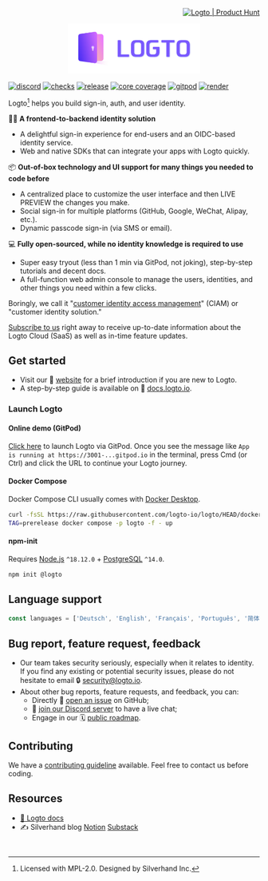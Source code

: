 <p align="right">
  <a href="https://www.producthunt.com/posts/logto?utm_source=badge-featured&utm_medium=badge&utm_souce=badge-logto" target="_blank"><img src="https://api.producthunt.com/widgets/embed-image/v1/featured.svg?post_id=352638&theme=neutral" alt="Logto | Product Hunt" width="200" /></a>
</p>

<p align="center">
  <a href="https://logto.io" target="_blank" align="center" alt="Logto Logo">
    <img src="./logo.png" height="100">
  </a>
</p>

[![discord](https://img.shields.io/discord/965845662535147551?color=5865f2&label=discord)](https://discord.gg/vRvwuwgpVX)
[![checks](https://img.shields.io/github/checks-status/logto-io/logto/master)](https://github.com/logto-io/logto/actions?query=branch%3Amaster)
[![release](https://img.shields.io/github/v/release/logto-io/logto?color=7958FF)](https://github.com/logto-io/logto/releases)
[![core coverage](https://img.shields.io/codecov/c/github/logto-io/logto?label=core%20coverage)](https://app.codecov.io/gh/logto-io/logto)
[![gitpod](https://img.shields.io/badge/gitpod-available-f09439)](https://gitpod.io/#https://github.com/logto-io/demo)
[![render](https://img.shields.io/badge/render-deploy-5364e9)](https://render.com/deploy?repo=https://github.com/logto-io/logto)

Logto[^info] helps you build sign-in, auth, and user identity.

🧑‍💻 **A frontend-to-backend identity solution**

- A delightful sign-in experience for end-users and an OIDC-based identity service.
- Web and native SDKs that can integrate your apps with Logto quickly.

📦 **Out-of-box technology and UI support for many things you needed to code before**

- A centralized place to customize the user interface and then LIVE PREVIEW the changes you make.
- Social sign-in for multiple platforms (GitHub, Google, WeChat, Alipay, etc.).
- Dynamic passcode sign-in (via SMS or email).

💻 **Fully open-sourced, while no identity knowledge is required to use**

- Super easy tryout (less than 1 min via GitPod, not joking), step-by-step tutorials and decent docs.
- A full-function web admin console to manage the users, identities, and other things you need within a few clicks.

Boringly, we call it "[customer identity access management](https://en.wikipedia.org/wiki/Customer_identity_access_management)" (CIAM) or "customer identity solution."

[Subscribe to us](https://logto.io/subscribe) right away to receive up-to-date information about the Logto Cloud (SaaS) as well as in-time feature updates.

## Get started

- Visit our 🎨 [website](https://logto.io) for a brief introduction if you are new to Logto.
- A step-by-step guide is available on 📖 [docs.logto.io](https://docs.logto.io).

### Launch Logto

#### Online demo (GitPod)

[Click here](https://gitpod.io/#https://github.com/logto-io/demo) to launch Logto via GitPod. Once you see the message like `App is running at https://3001-...gitpod.io` in the terminal, press Cmd (or Ctrl) and click the URL to continue your Logto journey.

#### Docker Compose

Docker Compose CLI usually comes with [Docker Desktop](https://www.docker.com/products/docker-desktop).

```bash
curl -fsSL https://raw.githubusercontent.com/logto-io/logto/HEAD/docker-compose.yml | \
TAG=prerelease docker compose -p logto -f - up
```

#### npm-init

Requires [Node.js](https://nodejs.org/) `^18.12.0` + [PostgreSQL](https://postgresql.org/) `^14.0`.

```bash
npm init @logto
```

## Language support

```ts
const languages = ['Deutsch', 'English', 'Français', 'Português', '简体中文', 'Türkçe', '한국어'];
```

## Bug report, feature request, feedback

- Our team takes security seriously, especially when it relates to identity. If you find any existing or potential security issues, please do not hesitate to email 🔒 [security@logto.io](mailto:security@logto.io).
- About other bug reports, feature requests, and feedback, you can:
  - Directly 🙋 [open an issue](https://github.com/logto-io/logto/issues/new) on GitHub;
  - 💬 [join our Discord server](https://discord.gg/vRvwuwgpVX) to have a live chat;
  - Engage in our 🗓️ [public roadmap](https://silverhand.notion.site/Logto-Public-Roadmap-d6a1ad19039946b7b1139811aed82dcc).

## Contributing

We have a [contributing guideline](https://github.com/logto-io/logto/blob/master/.github/CONTRIBUTING.md) available. Feel free to contact us before coding.

## Resources

- [📖 Logto docs](https://docs.logto.io)
- ✍️ Silverhand blog [Notion](https://silverhand.notion.site/Silverhand-Blog-68e122832cfb413ca8786e08152d00ac) [Substack](https://silverhand.substack.com/)

<br/>

[^info]: Licensed with MPL-2.0. Designed by Silverhand Inc.
